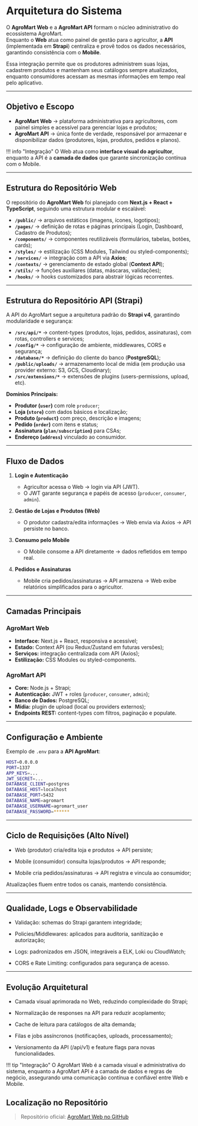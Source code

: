 # Arquitetura do Sistema

O **AgroMart Web** e a **AgroMart API** formam o núcleo administrativo do ecossistema AgroMart.  
Enquanto o **Web** atua como painel de gestão para o agricultor, a **API** (implementada em **Strapi**) centraliza e provê todos os dados necessários, garantindo consistência com o **Mobile**.  

Essa integração permite que os produtores administrem suas lojas, cadastrem produtos e mantenham seus catálogos sempre atualizados, enquanto consumidores acessam as mesmas informações em tempo real pelo aplicativo.

---

## Objetivo e Escopo

- **AgroMart Web** → plataforma administrativa para agricultores, com painel simples e acessível para gerenciar lojas e produtos;  
- **AgroMart API** → única fonte de verdade, responsável por armazenar e disponibilizar dados (produtores, lojas, produtos, pedidos e planos).  

!!! info "Integração"
    O Web atua como **interface visual do agricultor**, enquanto a API é a **camada de dados** que garante sincronização contínua com o Mobile.

---

## Estrutura do Repositório Web

O repositório do **AgroMart Web** foi planejado com **Next.js + React + TypeScript**, seguindo uma estrutura modular e escalável:

- **`/public/`** → arquivos estáticos (imagens, ícones, logotipos);  
- **`/pages/`** → definição de rotas e páginas principais (Login, Dashboard, Cadastro de Produtos);  
- **`/components/`** → componentes reutilizáveis (formulários, tabelas, botões, cards);  
- **`/styles/`** → estilização (CSS Modules, Tailwind ou styled-components);  
- **`/services/`** → integração com a API via **Axios**;  
- **`/contexts/`** → gerenciamento de estado global (**Context API**);  
- **`/utils/`** → funções auxiliares (datas, máscaras, validações);  
- **`/hooks/`** → hooks customizados para abstrair lógicas recorrentes.  

---

## Estrutura do Repositório API (Strapi)

A API do AgroMart segue a arquitetura padrão do **Strapi v4**, garantindo modularidade e segurança:

- **`/src/api/*`** → content-types (produtos, lojas, pedidos, assinaturas), com rotas, controllers e services;  
- **`/config/*`** → configuração de ambiente, middlewares, CORS e segurança;  
- **`/database/*`** → definição do cliente do banco (**PostgreSQL**);  
- **`/public/uploads/`** → armazenamento local de mídia (em produção usa provider externo: S3, GCS, Cloudinary);  
- **`/src/extensions/*`** → extensões de plugins (users-permissions, upload, etc).  

**Domínios Principais:**

- **Produtor (`user`)** com role `producer`;  
- **Loja (`store`)** com dados básicos e localização;  
- **Produto (`product`)** com preço, descrição e imagens;  
- **Pedido (`order`)** com itens e status;  
- **Assinatura (`plan/subscription`)** para CSAs;  
- **Endereço (`address`)** vinculado ao consumidor.  

---

## Fluxo de Dados

1. **Login e Autenticação**  
   - Agricultor acessa o Web → login via API (JWT).  
   - O JWT garante segurança e papéis de acesso (`producer`, `consumer`, `admin`).  

2. **Gestão de Lojas e Produtos (Web)**  
   - O produtor cadastra/edita informações → Web envia via Axios → API persiste no banco.  

3. **Consumo pelo Mobile**  
   - O Mobile consome a API diretamente → dados refletidos em tempo real.  

4. **Pedidos e Assinaturas**  
   - Mobile cria pedidos/assinaturas → API armazena → Web exibe relatórios simplificados para o agricultor.  

---

## Camadas Principais

### AgroMart Web
- **Interface:** Next.js + React, responsiva e acessível;  
- **Estado:** Context API (ou Redux/Zustand em futuras versões);  
- **Serviços:** integração centralizada com API (Axios);  
- **Estilização:** CSS Modules ou styled-components.  

### AgroMart API
- **Core:** Node.js + Strapi;  
- **Autenticação:** JWT + roles (`producer`, `consumer`, `admin`);  
- **Banco de Dados:** PostgreSQL;  
- **Mídia:** plugin de upload (local ou providers externos);  
- **Endpoints REST:** content-types com filtros, paginação e populate.  

---

## Configuração e Ambiente

Exemplo de `.env` para a **API AgroMart**:

```bash
HOST=0.0.0.0
PORT=1337
APP_KEYS=...
JWT_SECRET=...
DATABASE_CLIENT=postgres
DATABASE_HOST=localhost
DATABASE_PORT=5432
DATABASE_NAME=agromart
DATABASE_USERNAME=agromart_user
DATABASE_PASSWORD=******
```

---

## Ciclo de Requisições (Alto Nível)

- Web (produtor) cria/edita loja e produtos → API persiste;

- Mobile (consumidor) consulta lojas/produtos → API responde;

- Mobile cria pedidos/assinaturas → API registra e vincula ao consumidor;

Atualizações fluem entre todos os canais, mantendo consistência.

---

##  Qualidade, Logs e Observabilidade

- Validação: schemas do Strapi garantem integridade;

- Policies/Middlewares: aplicados para auditoria, sanitização e autorização;

- Logs: padronizados em JSON, integráveis a ELK, Loki ou CloudWatch;

- CORS e Rate Limiting: configurados para segurança de acesso.

---

##  Evolução Arquitetural

- Camada visual aprimorada no Web, reduzindo complexidade do Strapi;

- Normalização de responses na API para reduzir acoplamento;

- Cache de leitura para catálogos de alta demanda;

-  Filas e jobs assíncronos (notificações, uploads, processamento);

- Versionamento da API (/api/v1) e feature flags para novas funcionalidades.

!!! tip "Integração"
    O AgroMart Web é a camada visual e administrativa do sistema,
    enquanto a AgroMart API é a camada de dados e regras de negócio,
    assegurando uma comunicação contínua e confiável entre Web e Mobile.

## Localização no Repositório

> Repositório oficial: [AgroMart Web no GitHub](https://github.com/AgroMart/agromart-web)